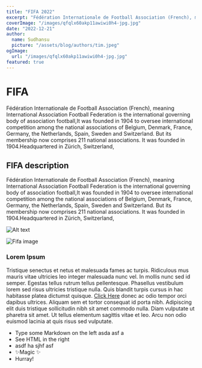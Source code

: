```yaml
---
title: "FIFA 2022"
excerpt: "Fédération Internationale de Football Association (French), meaning International Association Football Federation is the international governing body of association football,It was founded in 1904 to oversee international competition among the national associations of Belgium."
coverImage: "/images/qfqlx60akp11awiwi0h4-jpg.jpg"
date: "2022-12-21"
author:
  name: Sudhansu
  picture: "/assets/blog/authors/tim.jpeg"
ogImage:
  url: "/images/qfqlx60akp11awiwi0h4-jpg.jpg"
featured: true
---
```


# FIFA

Fédération Internationale de Football Association (French), meaning International Association Football Federation is the international governing body of association football,It was founded in 1904 to oversee international competition among the national associations of Belgium, Denmark, France, Germany, the Netherlands, Spain, Sweden and Switzerland. But its membership now comprises 211 national associations. It was founded in 1904.Headquartered in Zürich, Switzerland,

## FIFA description

Fédération Internationale de Football Association (French), meaning International Association Football Federation is the international governing body of association football,It was founded in 1904 to oversee international competition among the national associations of Belgium, Denmark, France, Germany, the Netherlands, Spain, Sweden and Switzerland. But its membership now comprises 211 national associations. It was founded in 1904.Headquartered in Zürich, Switzerland,

![Alt text](/images/qfqlx60akp11awiwi0h4-jpg.jpg "Fifa image")

![Fifa image](https://media.npr.org/assets/img/2022/12/07/gettyimages-1446537193_custom-7c247f501b33ecb2afd13f806fb49934cb3f97ed-s2600-c85.webp "Messi Image")

### Lorem Ipsum

Tristique senectus et netus et malesuada fames ac turpis. Ridiculous mus mauris vitae ultricies leo integer malesuada nunc vel. In mollis nunc sed id semper. Egestas tellus rutrum tellus pellentesque. Phasellus vestibulum lorem sed risus ultricies tristique nulla. Quis blandit turpis cursus in hac habitasse platea dictumst quisque. [Click Here](https://drive.google.com/file/d/1zsluhRAUnWUzlqZsnC6vhShY62xMii_-/view?usp=share_link) donec ac odio tempor orci dapibus ultrices. Aliquam sem et tortor consequat id porta nibh. Adipiscing elit duis tristique sollicitudin nibh sit amet commodo nulla. Diam vulputate ut pharetra sit amet. Ut tellus elementum sagittis vitae et leo. Arcu non odio euismod lacinia at quis risus sed vulputate.

- Type some Markdown on the left asda asf a
- See HTML in the right
- asdf ha sjhf asf
- ✨Magic ✨
- Hurray!
